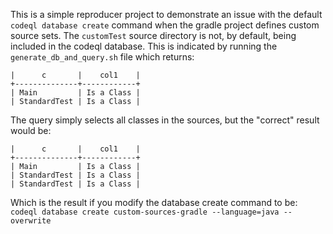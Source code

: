This is a simple reproducer project to demonstrate an issue with the default `codeql database create` command when the gradle project defines custom source sets. The `customTest` source directory is not, by default, being included in the codeql database. 
This is indicated by running the `generate_db_and_query.sh` file which returns:
```
|      c       |    col1    |
+--------------+------------+
| Main         | Is a Class |
| StandardTest | Is a Class |
```

The query simply selects all classes in the sources, but the "correct" result would be:

```
|      c       |    col1    |
+--------------+------------+
| Main         | Is a Class |
| StandardTest | Is a Class |
| StandardTest | Is a Class |
```

Which is the result if you modify the database create command to be:  `codeql database create custom-sources-gradle --language=java --overwrite`
